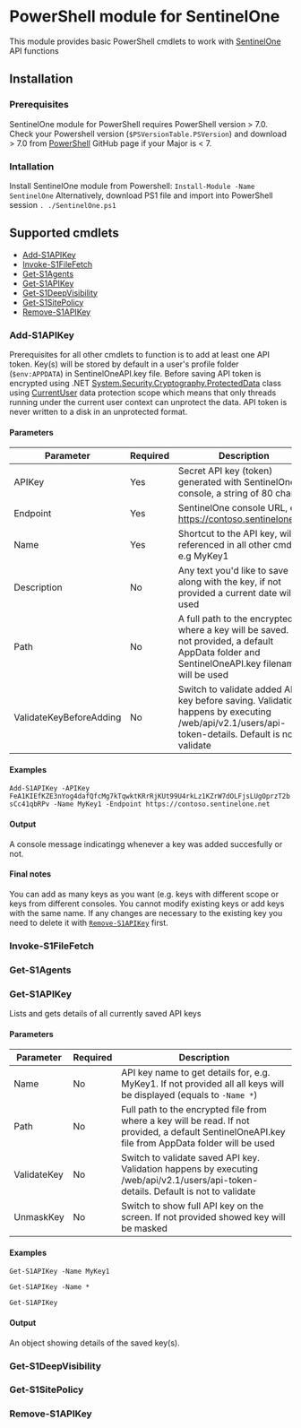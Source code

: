 # PowerShell module for SentinelOne

This module provides basic PowerShell cmdlets to work with [SentinelOne](https://www.sentinelone.com/) API functions

## Installation

### Prerequisites
SentinelOne module for PowerShell requires PowerShell version > 7.0. Check your Powershell version (`$PSVersionTable.PSVersion`) and download > 7.0 from [PowerShell](https://github.com/PowerShell/PowerShell) GitHub page if your Major is < 7.

### Intallation
Install SentinelOne module from Powershell: `Install-Module -Name SentinelOne`
Alternatively, download PS1 file and import into PowerShell session `. ./SentinelOne.ps1`

## Supported cmdlets
- [Add-S1APIKey](#Add-S1APIKey)
- [Invoke-S1FileFetch](#Invoke-S1FileFetch)
- [Get-S1Agents](#Get-S1Agents)
- [Get-S1APIKey](#Get-S1APIKey)
- [Get-S1DeepVisibility](#Get-S1DeepVisibility)
- [Get-S1SitePolicy](#Get-S1SitePolicy)
- [Remove-S1APIKey](#Remove-S1APIKey)

### Add-S1APIKey
Prerequisites for all other cmdlets to function is to add at least one API token. Key(s) will be stored by default in a user's profile folder (`$env:APPDATA`) in SentinelOneAPI.key file. Before saving API token is encrypted using .NET [System.Security.Cryptography.ProtectedData](https://docs.microsoft.com/en-us/dotnet/api/system.security.cryptography.protecteddata?view=dotnet-plat-ext-5.0) class using [CurrentUser](https://docs.microsoft.com/en-us/dotnet/api/system.security.cryptography.dataprotectionscope?view=dotnet-plat-ext-5.0)  data protection scope which means that only threads running under the current user context can unprotect the data. API token is never written to a disk in an unprotected format.
#### Parameters
|Parameter|Required|Description|
|--|--|--|
|APIKey|Yes|Secret API key (token) generated with SentinelOne console, a string of 80 chars|
|Endpoint|Yes|SentinelOne console URL, e.g. https://contoso.sentinelone.net|
|Name|Yes|Shortcut to the API key, will be referenced in all other cmdlets, e.g MyKey1|
|Description|No|Any text you'd like to save along with the key, if not provided a current date will be used|
|Path|No|A full path to the encrypted file where a key will be saved. If not provided, a default AppData folder and SentinelOneAPI.key filename will be used|
|ValidateKeyBeforeAdding|No|Switch to validate added API key before saving. Validation happens by executing /web/api/v2.1/users/api-token-details. Default is not to validate|
#### Examples
`Add-S1APIKey -APIKey FeA1KIEfKZE3nYog4dafQfcMg7kTqwktKRrRjKUt99U4rkLz1KZrW7dOLFjsLUgOprzT2bsCc41qbRPv -Name MyKey1 -Endpoint https://contoso.sentinelone.net`
#### Output
A console message indicatingg whenever a key was added succesfully or not.
#### Final notes
You can add as many keys as you want (e.g. keys with different scope or keys from different consoles.
You cannot modify existing keys or add keys with the same name. If any changes are necessary to the existing key you need to delete it with [`Remove-S1APIKey`](#Remove-S1APIKey) first.


### Invoke-S1FileFetch

### Get-S1Agents

### Get-S1APIKey
Lists and gets details of all currently saved API keys
#### Parameters
|Parameter|Required|Description|
|--|--|--|
|Name|No|API key name to get details for, e.g. MyKey1. If not provided all all keys will be displayed (equals to `-Name *`)|
|Path|No|Full path to the encrypted file from where a key will be read. If not provided, a default SentinelOneAPI.key file from AppData folder will be used|
|ValidateKey|No|Switch to validate saved API key. Validation happens by executing /web/api/v2.1/users/api-token-details. Default is not to validate|
|UnmaskKey|No|Switch to show full API key on the screen. If not provided showed key will be masked|
#### Examples
`Get-S1APIKey -Name MyKey1`

`Get-S1APIKey -Name *`

`Get-S1APIKey`
#### Output
An object showing details of the saved key(s).


### Get-S1DeepVisibility

### Get-S1SitePolicy

### Remove-S1APIKey
